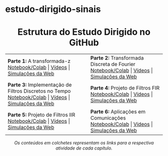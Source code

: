 # estudo-dirigido-sinais
<h1 align="center">Estrutura do Estudo Dirigido no GitHub</h1>

<table>
  <tr>
    <td><b>Parte 1:</b> A transformada-z<br>
      <a href="#">Notebook/Colab</a> | 
      <a href="#">Vídeos</a> | 
      <a href="#">Simulações da Web</a>
    </td>
    <td><b>Parte 2:</b> Transformada Discreta de Fourier<br>
      <a href="#">Notebook/Colab</a> | 
      <a href="#">Vídeos</a> | 
      <a href="#">Simulações da Web</a>
    </td>
  </tr>
  <tr>
    <td><b>Parte 3:</b> Implementação de Filtros Discretos no Tempo<br>
      <a href="#">Notebook/Colab</a> | 
      <a href="#">Vídeos</a> | 
      <a href="#">Simulações da Web</a>
    </td>
    <td><b>Parte 4:</b> Projeto de Filtros FIR<br>
      <a href="#">Notebook/Colab</a> | 
      <a href="#">Vídeos</a> | 
      <a href="#">Simulações da Web</a>
    </td>
  </tr>
  <tr>
    <td><b>Parte 5:</b> Projeto de Filtros IIR<br>
      <a href="#">Notebook/Colab</a> | 
      <a href="#">Vídeos</a> | 
      <a href="#">Simulações da Web</a>
    </td>
    <td><b>Parte 6:</b> Aplicações em Comunicações<br>
      <a href="#">Notebook/Colab</a> | 
      <a href="#">Vídeos</a> | 
      <a href="#">Simulações da Web</a>
    </td>
  </tr>
</table>

<p align="center">
  <i>Os conteúdos em colchetes representam os links para a respectiva atividade de cada capítulo.</i>
</p>
